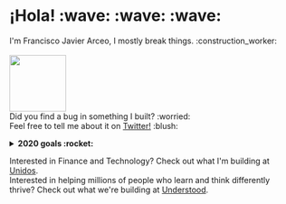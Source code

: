 <p>
  <samp>
    <h1>¡Hola! :wave: :wave: :wave:</h1>
    I'm Francisco Javier Arceo, I mostly break things. :construction_worker:
    <br><br>
    <img src="https://cultofthepartyparrot.com/parrots/fiestaparrot.gif" width="100px" align="center">
    <br>Did you find a bug in something I built? :worried: 
    <br>Feel free to tell me about it on <a href="https://twitter.com/franciscojarceo">Twitter!</a> :blush:
  </samp>
</p>

<details>
  <summary><b>2020 goals :rocket:</b></summary>
  <br>
  <ul>
    <li>Learn some things :nerd_face:</li>
    <li>Build some things :blush:</li>
    <li>Break some things :smiling_imp:</li>
  </ul>
</details>

Interested in Finance and Technology? Check out what I'm building at <a href="https://www.unidosfin.com/en">Unidos</a>.
<br>
Interested in helping millions of people who learn and think differently thrive? Check out what we're building at <a href="https://www.understood.org/">Understood</a>.
